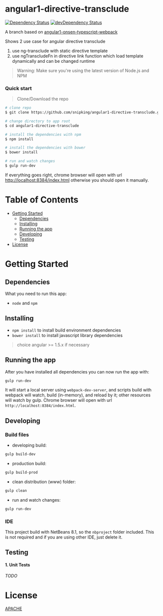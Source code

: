 # angular1-directive-transclude

[![Dependency Status](https://david-dm.org/snipking/angular1-directive-transclude/status.svg)](https://david-dm.org/snipking/angular1-directive-transclude#info=dependencies) [![devDependency Status](https://david-dm.org/snipking/angular1-directive-transclude/dev-status.svg)](https://david-dm.org/snipking/angular1-directive-transclude#info=devDependencies)

A branch based on [angular1-onsen-typescript-webpack](https://github.com/snipking/angular1-onsen-typescript-webpack.git)

Shows 2 use case for angular directive transclude

1. use ng-transclude with static directive template
2. use ngTranscludeFn in directive link function which load template dynamically and can be changed runtime

> Warning: Make sure you're using the latest version of Node.js and NPM

### Quick start

> Clone/Download the repo

```bash
# clone repo
$ git clone https://github.com/snipking/angular1-directive-transclude.git angular1-directive-transclude

# change directory to app root
$ cd angular1-directive-transclude

# install the dependencies with npm
$ npm install

# install the dependencies with bower
$ bower install

# run and watch changes
$ gulp run-dev
```

If everything goes right, chrome browser will open with url [http://localhost:8384/index.html](http://localhost:8384/index.html)
otherwise you should open it manually.

# Table of Contents

* [Getting Started](#getting-started)
    * [Dependencies](#dependencies)
    * [Installing](#installing)
    * [Running the app](#running-the-app)
    * [Developing](#developing)
    * [Testing](#testing)
* [License](#license)

# Getting Started

## Dependencies

What you need to run this app:
* `node` and `npm`

## Installing

* `npm install` to install build environment dependencies
* `bower install` to install javascript library dependencies
> choice angular >= 1.5.x if necessary

## Running the app

After you have installed all dependencies you can now run the app with:
```bash
gulp run-dev
```

It will start a local server using `webpack-dev-server`, and scripts build with webpack will watch, build (in-memory), and reload by it; other resources will watch by gulp. Chrome browser will open with url `http://localhost:8384/index.html`.

## Developing

### Build files

* developing build:  
```bash
gulp build-dev
```
* production build:  
```bash
gulp build-prod
```
* clean distribution (www) folder:  
```bash
gulp clean
```
* run and watch changes:  
```bash
gulp run-dev
```

### IDE

This project build with NetBeans 8.1, so the `nbproject` folder included. This is not required and if you are using other IDE, just delete it.

## Testing

#### 1. Unit Tests

_TODO_

# License

[APACHE](/LICENSE)
